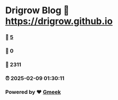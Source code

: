 # Drigrow Blog :link: https://drigrow.github.io 
### :page_facing_up: [5](https://drigrow.github.io/tag.html) 
### :speech_balloon: 0 
### :hibiscus: 2311 
### :alarm_clock: 2025-02-09 01:30:11 
### Powered by :heart: [Gmeek](https://github.com/Meekdai/Gmeek)
